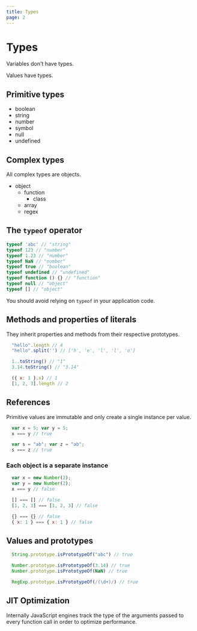 ```yaml
---
title: Types
page: 2
---
```

# Types

Variables don't have types.

Values have types.

## Primitive types

- boolean
- string
- number
- symbol
- null
- undefined

## Complex types

All complex types are objects.

- object
  - function
    - class
  - array
  - regex

## The `typeof` operator

```javascript
typeof 'abc' // "string"
typeof 123 // "number"
typeof 1.23 // "number"
typeof NaN // "number"
typeof true // "boolean"
typeof undefined // "undefined"
typeof function () {} // "function"
typeof null // "object"
typeof [] // "object"
```

You should avoid relying on `typeof`
in your application code.

## Methods and properties of literals

They inherit properties and methods
from their respective prototypes.

```javascript
  "hello".length // 4
  "hello".split('') // ['h', 'e', 'l', 'l', 'o']

  1..toString() // "1"
  3.14.toString() // "3.14"

  ({ x: 1 }.x) // 1
  [1, 2, 3].length // 2
```

## References

Primitive values are immutable and only create a single instance per value.

```javascript
  var x = 5; var y = 5;
  x === y // true

  var s = "ab"; var z = "ab";
  s === z // true
```

### Each object is a separate instance

```javascript
  var x = new Number(2);
  var y = new Number(2);
  x === y // false

  [] === [] // false
  [1, 2, 3] === [1, 2, 3] // false

  {} === {} // false
  { x: 1 } === { x: 1 } // false
```

## Values and prototypes

```javascript
  String.prototype.isPrototypeOf("abc") // true

  Number.prototype.isPrototypeOf(3.14) // true
  Number.prototype.isPrototypeOf(NaN) // true

  RegExp.prototype.isPrototypeOf(/(\d+)/) // true
```

## JIT Optimization

Internally JavaScript engines track the type of the arguments
passed to every function call in order to optimize performance.
